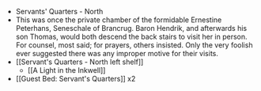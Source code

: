 - Servants' Quarters - North
- This was once the private chamber of the formidable Ernestine Peterhans, Seneschale of Brancrug. Baron Hendrik, and afterwards his son Thomas, would both descend the back stairs to visit her in person. For counsel, most said; for prayers, others insisted. Only the very foolish ever suggested there was any improper motive for their visits.
- [[Servant's Quarters - North left shelf]]
	- [[A Light in the Inkwell]]
- [[Guest Bed: Servant's Quarters]] x2